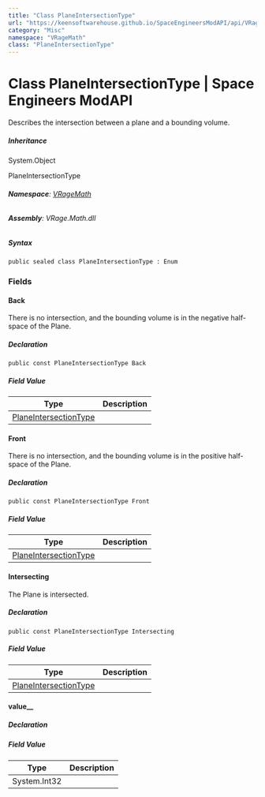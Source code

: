 ```yaml
---
title: "Class PlaneIntersectionType"
url: "https://keensoftwarehouse.github.io/SpaceEngineersModAPI/api/VRageMath.PlaneIntersectionType.html"
category: "Misc"
namespace: "VRageMath"
class: "PlaneIntersectionType"
---
```


# Class PlaneIntersectionType | Space Engineers ModAPI

Describes the intersection between a plane and a bounding volume.

##### Inheritance

System.Object

PlaneIntersectionType

###### **Namespace**: [VRageMath](https://keensoftwarehouse.github.io/SpaceEngineersModAPI/api/VRageMath.html)

###### **Assembly**: VRage.Math.dll

##### Syntax

```
public sealed class PlaneIntersectionType : Enum
```

### Fields

#### Back

There is no intersection, and the bounding volume is in the negative half-space of the Plane.

##### Declaration

```
public const PlaneIntersectionType Back
```

##### Field Value

| Type | Description |
| --- | --- |
| [PlaneIntersectionType](https://keensoftwarehouse.github.io/SpaceEngineersModAPI/api/VRageMath.PlaneIntersectionType.html) |     |

#### Front

There is no intersection, and the bounding volume is in the positive half-space of the Plane.

##### Declaration

```
public const PlaneIntersectionType Front
```

##### Field Value

| Type | Description |
| --- | --- |
| [PlaneIntersectionType](https://keensoftwarehouse.github.io/SpaceEngineersModAPI/api/VRageMath.PlaneIntersectionType.html) |     |

#### Intersecting

The Plane is intersected.

##### Declaration

```
public const PlaneIntersectionType Intersecting
```

##### Field Value

| Type | Description |
| --- | --- |
| [PlaneIntersectionType](https://keensoftwarehouse.github.io/SpaceEngineersModAPI/api/VRageMath.PlaneIntersectionType.html) |     |

#### value\_\_

##### Declaration

##### Field Value

| Type | Description |
| --- | --- |
| System.Int32 |     |